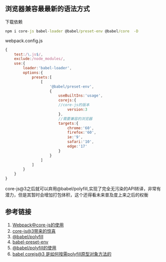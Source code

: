 ## 浏览器兼容最最新的语法方式

下载依赖
```cmd
npm i core-js babel-loader @babel/preset-env @babel/core  -D
```

webpack.config.js
```js
{   
    test:/\.js$/,
    exclude:/node_modules/,
    use:{
        loader:'babel-loader',
        options:{
            presets:[
                [
                    '@babel/preset-env',
                    {
                        useBuiltIns:'usage',
                        corejs:{
                        //core-js的版本
                            version:3
                        },
                        //需要兼容的浏览器
                        targets:{
                            chrome:'60',
                            firefox:'60',
                            ie:'9',
                            safari:'10',
                            edge:'17'
                        }
                    }
                ]
            ]
        }
    }
}
```

core-js@3之后就可以弃用@babel/polyfill,实现了完全无污染的API转译，非常有潜力，但是其暂时会增加打包体积，这个还得看未来普及度上来之后的权衡

## 参考链接
1. [Webpack中core-js的使用](https://blog.csdn.net/wmiaopas/article/details/107010291)
2. [core-js@3带来的惊喜](https://www.cnblogs.com/sefaultment/p/11631314.html)
3. [@babel/polyfill](https://babel.docschina.org/docs/en/babel-polyfill/)
4. [babel-preset-env](https://babel.docschina.org/docs/en/babel-preset-env/#docsNav)
5. [@babel/polyfill的使用](https://blog.csdn.net/qq_21294095/article/details/88812344)
6. [babel corejs@3 是如何按需polyfill原型对象方法的](https://zhuanlan.zhihu.com/p/139359864)
